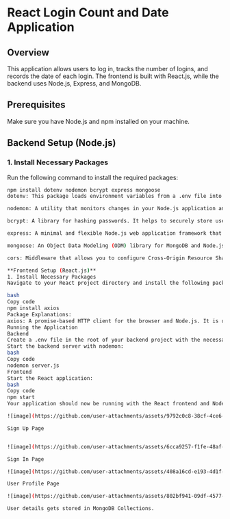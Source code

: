 # React Login Count and Date Application

## Overview
This application allows users to log in, tracks the number of logins, and records the date of each login. The frontend is built with React.js, while the backend uses Node.js, Express, and MongoDB. 

## Prerequisites
Make sure you have Node.js and npm installed on your machine.

## Backend Setup (Node.js)

### 1. Install Necessary Packages
Run the following command to install the required packages:

```bash
npm install dotenv nodemon bcrypt express mongoose 
dotenv: This package loads environment variables from a .env file into process.env. It allows you to separate secrets like database connection strings, API keys, and other sensitive data from your codebase.

nodemon: A utility that monitors changes in your Node.js application and automatically restarts the server. This is helpful during development to save time by avoiding manual restarts.

bcrypt: A library for hashing passwords. It helps to securely store user passwords in the database by generating a cryptographic hash that makes it difficult for attackers to reverse-engineer.

express: A minimal and flexible Node.js web application framework that provides a robust set of features for building web and mobile applications. It simplifies routing and middleware management.

mongoose: An Object Data Modeling (ODM) library for MongoDB and Node.js. It provides a straightforward schema-based solution to model your application data and makes it easier to interact with MongoDB.

cors: Middleware that allows you to configure Cross-Origin Resource Sharing (CORS) in your application. This is essential for connecting your React frontend with your Node.js backend, as it enables requests from different origins.

**Frontend Setup (React.js)**
1. Install Necessary Packages
Navigate to your React project directory and install the following package:

bash
Copy code
npm install axios
Package Explanations:
axios: A promise-based HTTP client for the browser and Node.js. It is used to make HTTP requests from your React frontend to the backend API. Axios simplifies handling requests and responses, including GET, POST, PUT, and DELETE operations.
Running the Application
Backend
Create a .env file in the root of your backend project with the necessary environment variables, such as your database connection string and JWT secret.
Start the backend server with nodemon:
bash
Copy code
nodemon server.js
Frontend
Start the React application:
bash
Copy code
npm start
Your application should now be running with the React frontend and Node.js backend connected.

![image](https://github.com/user-attachments/assets/9792c0c8-38cf-4ce6-a6e3-801fbebfe877)

Sign Up Page


![image](https://github.com/user-attachments/assets/6cca9257-f1fe-48af-a6c3-f11438aaa33a)

Sign In Page

![image](https://github.com/user-attachments/assets/408a16cd-e193-4d1f-8c3c-9f44f6d030ad)

User Profile Page

![image](https://github.com/user-attachments/assets/802bf941-09df-4577-8a04-33fdaf7f85ed)

User details gets stored in MongoDB Collections.





